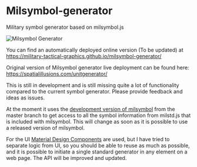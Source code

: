# Milsymbol-generator
Military symbol generator based on milsymbol.js

![Milsymbol Generator](https://raw.githubusercontent.com/spatialillusions/milsymbol-generator/master/milsymbol-generator.png?raw=true)

You can find an automatically deployed online version (To be updated) at https://military-tactical-graphics.github.io/milsymbol-generator/

Original version of Milsymbol generator live deployment can be found here: https://spatialillusions.com/unitgenerator/

This is still in development and is still missing quite a lot of functionality compared to the current symbol generator. Please provide feedback and ideas as issues.

At the moment it uses the [development version of milsymbol](https://github.com/spatialillusions/milsymbol) from the master branch to get access to all the symbol information from milstd.js that is included with milsymbol. This will change as soon as it is possible to use a released version of milsymbol. 

For the UI [Material Design Components](https://github.com/material-components/material-components-web/) are used, but I have tried to separate logic from UI, so you should be able to reuse as much as possible, and it is possible to initiate a single standard generator in any element on a web page. The API will be improved and updated.

